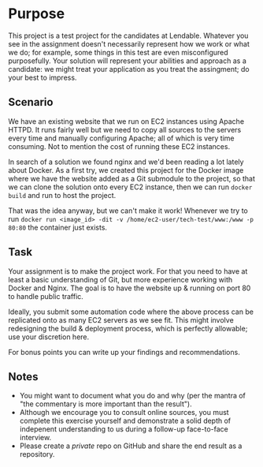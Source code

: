 # Purpose

This project is a test project for the candidates at Lendable. Whatever you see in the assignment doesn't necessarily represent how we work or what we do; for example, some things in this test are even misconfigured purposefully. Your solution will represent your abilities and approach as a candidate: we might treat your application as you treat the assingment; do your best to impress.

## Scenario

We have an existing website that we run on EC2 instances using Apache HTTPD. It runs fairly well but we need to copy all sources to the servers every time and manually configuring Apache; all of which is very time consuming. Not to mention the cost of running these EC2 instances.

In search of a solution we found nginx and we'd been reading a lot lately about Docker. As a first try, we created this project for the Docker image where we have the website added as a Git submodule to the project, so that we can clone the solution onto every EC2 instance, then we can run `docker build` and run to host the project.

That was the idea anyway, but we can't make it work! Whenever we try to run `docker run <image_id> -dit -v /home/ec2-user/tech-test/www:/www -p 80:80` the container just exists.

## Task

Your assignment is to make the project work. For that you need to have at least a basic understanding of Git, but more experience working with Docker and Nginx. The goal is to have the website up & running on port 80 to handle public traffic.

Ideally, you submit some automation code where the above process can be replicated onto as many EC2 servers as we see fit. This might involve redesigning the build & deployment process, which is perfectly allowable; use your discretion here.

For bonus points you can write up your findings and recommendations.

## Notes

* You might want to document what you do and why (per the mantra of "the commentary is more important than the result").
* Although we encourage you to consult online sources, you must complete this exercise yourself and demonstrate a solid depth of indepenent understanding to us during a follow-up face-to-face interview.
* Please create a _private_ repo on GitHub and share the end result as a repository.